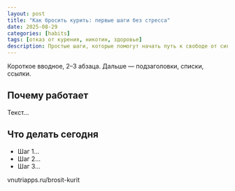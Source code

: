 ```yaml
---
layout: post
title: "Как бросить курить: первые шаги без стресса"
date: 2025-08-29
categories: [habits]
tags: [отказ от курения, никотин, здоровье]
description: Простые шаги, которые помогут начать путь к свободе от сигарет.
---
```


Короткое вводное, 2–3 абзаца. Дальше — подзаголовки, списки, ссылки.

## Почему работает
Текст…

## Что делать сегодня
- Шаг 1…
- Шаг 2…
- Шаг 3…

vnutriapps.ru/brosit-kurit
